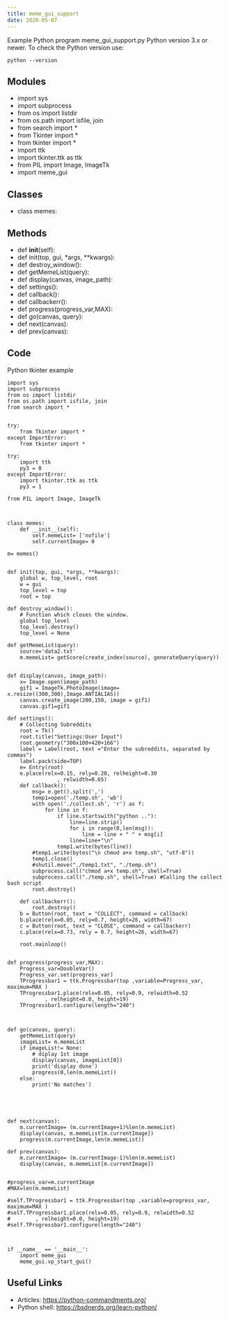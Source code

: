```yaml
---
title: meme_gui_support
date: 2020-05-07
---
```

Example Python program meme_gui_support.py
Python version 3.x or newer.
To check the Python version use:

    python --version

## Modules

* import sys
* import subprocess
* from os import listdir
* from os.path import isfile, join
* from search import *
* from Tkinter import *
* from tkinter import *
* import ttk
* import tkinter.ttk as ttk
* from PIL import Image, ImageTk
* import meme_gui

## Classes

* class memes:

## Methods

* 	def __init__(self):
* def init(top, gui, *args, **kwargs):
* def destroy_window():
* def getMemeList(query):
* def display(canvas, image_path):
* def settings():
* 	def callback():
* 	def callbackerr():
* def progress(progress_var,MAX):
* def go(canvas, query):
* def next(canvas):
* def prev(canvas):

## Code

Python tkinter example

    import sys
    import subprocess
    from os import listdir
    from os.path import isfile, join
    from search import *
    
    
    try:
        from Tkinter import *
    except ImportError:
        from tkinter import *
    
    try:
        import ttk
        py3 = 0
    except ImportError:
        import tkinter.ttk as ttk
        py3 = 1
    
    from PIL import Image, ImageTk
    
    
    
    class memes:
    	def __init__(self):
    		self.memeList= ['nofile']
    		self.currentImage= 0
    
    m= memes()
    
    
    def init(top, gui, *args, **kwargs):
        global w, top_level, root
        w = gui
        top_level = top
        root = top
    
    def destroy_window():
        # Function which closes the window.
        global top_level
        top_level.destroy()
        top_level = None
    
    def getMemeList(query):
    	source='data2.txt'
    	m.memeList= getScore(create_index(source), generateQuery(query))
    
    
    def display(canvas, image_path):
    	x= Image.open(image_path)
    	gif1 = ImageTk.PhotoImage(image= x.resize((300,300),Image.ANTIALIAS))
    	canvas.create_image(200,150, image = gif1)
    	canvas.gif1=gif1
    
    def settings():
    	# Collecting Subreddits
    	root = Tk()
    	root.title("Settings:User Input")
    	root.geometry("300x100+420+166")
    	label = Label(root, text ="Enter the subreddits, separated by commas")
    	label.pack(side=TOP)
    	e= Entry(root)
    	e.place(relx=0.15, rely=0.20, relheight=0.30
                    , relwidth=0.65)
    	def callback():
    		msg= e.get().split(',')
    		temp1=open('./temp.sh', 'wb')
    		with open('./collect.sh', 'r') as f:
    			for line in f:
    				if line.startswith("python .."):
    					line=line.strip()
    					for i in range(0,len(msg)):
    						line = line + " " + msg[i]
    					line=line+"\n"
    				temp1.write(bytes(line))
    		#temp1.write(bytes("\n chmod a+x temp.sh", "utf-8"))
    		temp1.close()
    		#shutil.move("./temp1.txt", "./temp.sh")
    		subprocess.call("chmod a+x temp.sh", shell=True)
    		subprocess.call("./temp.sh", shell=True) #Calling the collect bash script
    		root.destroy()
    
    	def callbackerr():
    		root.destroy()
    	b = Button(root, text = "COLLECT", command = callback)
    	b.place(relx=0.05, rely=0.7, height=26, width=67)
    	c = Button(root, text = "CLOSE", command = callbackerr)
    	c.place(relx=0.73, rely = 0.7, height=26, width=67)
    
    	root.mainloop()
    
    
    def progress(progress_var,MAX):
        Progress_var=DoubleVar()
        Progress_var.set(progress_var)
        TProgressbar1 = ttk.Progressbar(top ,variable=Progress_var, maximum=MAX )
        TProgressbar1.place(relx=0.05, rely=0.9, relwidth=0.52
                , relheight=0.0, height=19)
        TProgressbar1.configure(length="240")
    
    
    
    def go(canvas, query):
    	getMemeList(query)
    	imageList= m.memeList
    	if imageList!= None:
    		# diplay 1st image
    		display(canvas, imageList[0])
    		print('display done')
            progress(0,len(m.memeList))
    	else:
    		print('No matches')
    
    
    
    
    
    def next(canvas):
    	m.currentImage= (m.currentImage+1)%len(m.memeList)
    	display(canvas, m.memeList[m.currentImage])
        progress(m.currentImage,len(m.memeList))
    
    def prev(canvas):
    	m.currentImage= (m.currentImage-1)%len(m.memeList)
    	display(canvas, m.memeList[m.currentImage])
    
    
    #progress_var=m.currentImage
    #MAX=len(m.memeList)
    
    #self.TProgressbar1 = ttk.Progressbar(top ,variable=progress_var, maximum=MAX )
    #self.TProgressbar1.place(relx=0.05, rely=0.9, relwidth=0.52
    #        , relheight=0.0, height=19)
    #self.TProgressbar1.configure(length="240")
    
    
    
    if __name__ == '__main__':
        import meme_gui
        meme_gui.vp_start_gui()
    

## Useful Links

- Articles: https://python-commandments.org/
- Python shell: https://bsdnerds.org/learn-python/
